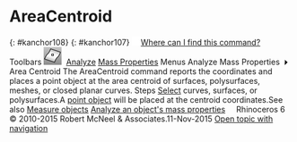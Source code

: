 ---
---


# AreaCentroid
{: #kanchor108}
{: #kanchor107}
 [![images/transparent.gif](images/transparent.gif)Where can I find this command?](javascript:void(0);) Toolbars
![images/areacentroid.png](images/areacentroid.png) [Analyze](analyze-toolbar.html)  [Mass Properties](mass-properties-toolbar.html) 
Menus
Analyze
Mass Properties![images/menuarrow.gif](images/menuarrow.gif)
Area Centroid
The AreaCentroid command reports the coordinates and places a point object at the area centroid of surfaces, polysurfaces, meshes, or closed planar curves.
Steps
 [Select](select-objects.html) curves, surfaces, or polysurfaces.A [point object](point.html) will be placed at the centroid coordinates.See also
 [Measure objects](sak-measure.html) 
 [Analyze an object's mass properties](sak-massproperties.html) 
&#160;
&#160;
Rhinoceros 6 © 2010-2015 Robert McNeel &amp; Associates.11-Nov-2015
 [Open topic with navigation](areacentroid.html) 


